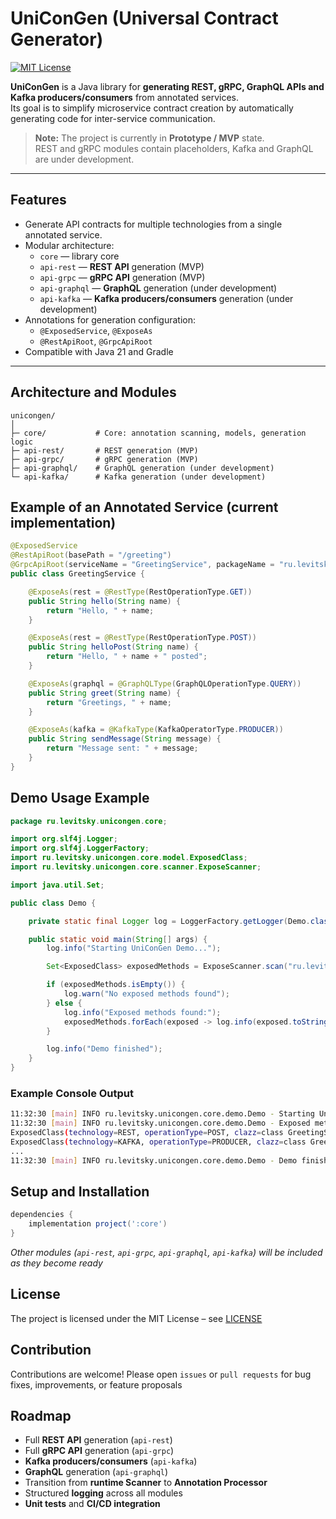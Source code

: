 # UniConGen (Universal Contract Generator)

[![MIT License](https://img.shields.io/badge/License-MIT-yellow.svg)](LICENSE)

**UniConGen** is a Java library for **generating REST, gRPC, GraphQL APIs and Kafka producers/consumers** from annotated services.  
Its goal is to simplify microservice contract creation by automatically generating code for inter-service communication.

> **Note:** The project is currently in **Prototype / MVP** state.  
> REST and gRPC modules contain placeholders, Kafka and GraphQL are under development.

---

## Features

- Generate API contracts for multiple technologies from a single annotated service.
- Modular architecture:
  - `core` — library core
  - `api-rest` — **REST API** generation (MVP)
  - `api-grpc` — **gRPC API** generation (MVP)
  - `api-graphql` — **GraphQL** generation (under development)
  - `api-kafka` — **Kafka producers/consumers** generation (under development)
- Annotations for generation configuration:
  - `@ExposedService`, `@ExposeAs`
  - `@RestApiRoot`, `@GrpcApiRoot`
- Compatible with Java 21 and Gradle

---

## Architecture and Modules

```text
unicongen/
│
├─ core/           # Core: annotation scanning, models, generation logic
├─ api-rest/       # REST generation (MVP)
├─ api-grpc/       # gRPC generation (MVP)
├─ api-graphql/    # GraphQL generation (under development)
└─ api-kafka/      # Kafka generation (under development)
```

## Example of an Annotated Service (current implementation)
```java
@ExposedService
@RestApiRoot(basePath = "/greeting")
@GrpcApiRoot(serviceName = "GreetingService", packageName = "ru.levitsky.grpc")
public class GreetingService {

    @ExposeAs(rest = @RestType(RestOperationType.GET))
    public String hello(String name) {
        return "Hello, " + name;
    }

    @ExposeAs(rest = @RestType(RestOperationType.POST))
    public String helloPost(String name) {
        return "Hello, " + name + " posted";
    }

    @ExposeAs(graphql = @GraphQLType(GraphQLOperationType.QUERY))
    public String greet(String name) {
        return "Greetings, " + name;
    }

    @ExposeAs(kafka = @KafkaType(KafkaOperatorType.PRODUCER))
    public String sendMessage(String message) {
        return "Message sent: " + message;
    }
}
```

## Demo Usage Example
```java
package ru.levitsky.unicongen.core;

import org.slf4j.Logger;
import org.slf4j.LoggerFactory;
import ru.levitsky.unicongen.core.model.ExposedClass;
import ru.levitsky.unicongen.core.scanner.ExposeScanner;

import java.util.Set;

public class Demo {

    private static final Logger log = LoggerFactory.getLogger(Demo.class);

    public static void main(String[] args) {
        log.info("Starting UniConGen Demo...");

        Set<ExposedClass> exposedMethods = ExposeScanner.scan("ru.levitsky.unicongen.core.demo");

        if (exposedMethods.isEmpty()) {
            log.warn("No exposed methods found");
        } else {
            log.info("Exposed methods found:");
            exposedMethods.forEach(exposed -> log.info(exposed.toString()));
        }

        log.info("Demo finished");
    }
}
```

### Example Console Output
```bash
11:32:30 [main] INFO ru.levitsky.unicongen.core.demo.Demo - Starting UniConGen Demo...
11:32:30 [main] INFO ru.levitsky.unicongen.core.demo.Demo - Exposed methods found:
ExposedClass(technology=REST, operationType=POST, clazz=class GreetingService, method=helloPost)
ExposedClass(technology=KAFKA, operationType=PRODUCER, clazz=class GreetingService, method=sendMessage)
...
11:32:30 [main] INFO ru.levitsky.unicongen.core.demo.Demo - Demo finished.
```

## Setup and Installation
```gradle
dependencies {
    implementation project(':core')
}
```
*Other modules (`api-rest`, `api-grpc`, `api-graphql`, `api-kafka`) will be included as they become ready*

## License
The project is licensed under the MIT License – see [LICENSE](https://github.com/Lewickiy/unicongen/tree/main?tab=MIT-1-ov-file)

## Contribution
Contributions are welcome! Please open `issues` or `pull requests` for bug fixes, improvements, or feature proposals

## Roadmap
- Full **REST API** generation (`api-rest`)
- Full **gRPC API** generation (`api-grpc`)
- **Kafka producers/consumers** (`api-kafka`)
- **GraphQL** generation (`api-graphql`)
- Transition from **runtime Scanner** to **Annotation Processor**
- Structured **logging** across all modules
- **Unit tests** and **CI/CD integration**